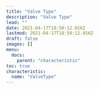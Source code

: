 ```yaml
---
title: "Valve Type"
description: "Valve Type"
lead: ""
date: 2021-04-17T18:50:12.016Z
lastmod: 2021-04-17T18:50:12.016Z
draft: false
images: []
menu:
  docs:
    parent: "characteristic"
toc: true
characteristic:
  name: "ValveType"
---
```

